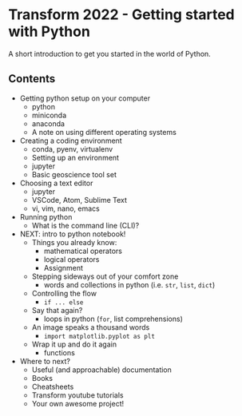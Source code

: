 # Transform 2022 - Getting started with Python

A short introduction to get you started in the world of Python.

## Contents

- Getting python setup on your computer
  - python
  - miniconda
  - anaconda
  - A note on using different operating systems
- Creating a coding environment
  - conda, pyenv, virtualenv
  - Setting up an environment
  - jupyter
  - Basic geoscience tool set
- Choosing a text editor
  - jupyter
  - VSCode, Atom, Sublime Text
  - vi, vim, nano, emacs
- Running python
  - What is the command line (CLI)?
- NEXT: intro to python notebook!
  - Things you already know:
    - mathematical operators
    - logical operators
    - Assignment
  - Stepping sideways out of your comfort zone
    - words and collections in python (i.e. `str`, `list`, `dict`)
  - Controlling the flow
    - `if ... else`
  - Say that again?
    - loops in python (`for`, list comprehensions)
  - An image speaks a thousand words
    - `import matplotlib.pyplot as plt`
  - Wrap it up and do it again
    - functions
- Where to next?
  - Useful (and approachable) documentation
  - Books
  - Cheatsheets
  - Transform youtube tutorials
  - Your own awesome project!
